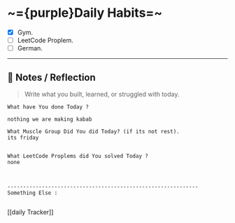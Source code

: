 
# ~={purple}Daily Habits=~
- [x]  Gym.
- [ ]  LeetCode Proplem.
- [ ]  German.

---

## 🧠 Notes / Reflection

> Write what you built, learned, or struggled with today.

```
What have You done Today ?

nothing we are making kabab

What Muscle Group Did You did Today? (if its not rest).
its friday


What LeetCode Proplems did You solved Today ?
none



-------------------------------------------------------------
Something Else :


```

[[daily Tracker]]